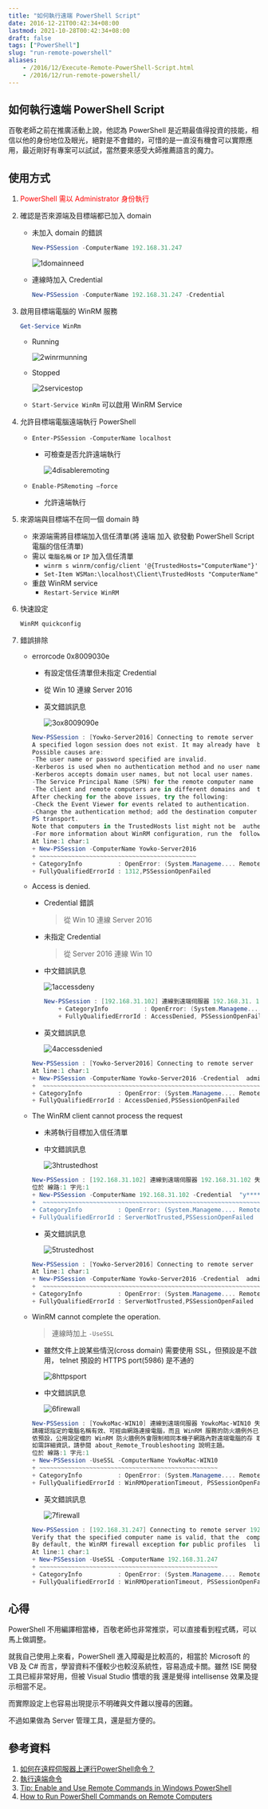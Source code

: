```yaml
---
title: "如何執行遠端 PowerShell Script"
date: 2016-12-21T00:42:34+08:00
lastmod: 2021-10-28T00:42:34+08:00
draft: false
tags: ["PowerShell"]
slug: "run-remote-powershell"
aliases:
    - /2016/12/Execute-Remote-PowerShell-Script.html
    - /2016/12/run-remote-powershell/
---
```

## 如何執行遠端 PowerShell Script

百敬老師之前在推廣活動上說，他認為 PowerShell 是近期最值得投資的技能，相信以他的身份地位及眼光，絕對是不會錯的，可惜的是一直沒有機會可以實際應用，最近剛好有專案可以試試，當然要來感受大師推薦語言的魔力。

## 使用方式

1. <span style="color:red"> PowerShell 需以 Administrator 身份執行</span>
2. 確認是否來源端及目標端都已加入 domain
   - 未加入 domain 的錯誤

        ```ps1
        New-PSSession -ComputerName 192.168.31.247
        ```

        ![1domainneed](https://trello-attachments.s3.amazonaws.com/58565d13cc3c5798c4ee263b/1200x251/c8533a46ac2d458e4c1992d642e62a76/_output_1domainneed.png)

   - 連線時加入 Credential

        ```ps1
        New-PSSession -ComputerName 192.168.31.247 -Credential
        ```

3. 啟用目標端電腦的 WinRM 服務

    ```ps1
    Get-Service WinRm
    ```

    - Running

        ![2winrmunning](https://trello-attachments.s3.amazonaws.com/58565d13cc3c5798c4ee263b/715x118/bdddf20d27a7b522f2259e15e7662292/_output_2winrmrunning.png)

    - Stopped

        ![2servicestop](https://trello-attachments.s3.amazonaws.com/58565d13cc3c5798c4ee263b/746x121/0b257551639ea53901a6bb1caa7fa93b/_output_2servicestop.png)

    - `Start-Service WinRm` 可以啟用 WinRM Service

4. 允許目標端電腦遠端執行 PowerShell

    - `Enter-PSSession -ComputerName localhost`
        - 可檢查是否允許遠端執行

           ![4disableremoting](https://trello-attachments.s3.amazonaws.com/58565d13cc3c5798c4ee263b/1053x165/b96353cbe6db390182eec2940179c36f/_output_4disableremoteing.png)

    - `Enable-PSRemoting –force`
        - 允許遠端執行

5. 來源端與目標端不在同一個 domain 時

    - 來源端需將目標端加入信任清單(將 遠端 加入 欲發動 PowerShell Script 電腦的信任清單)
    - 需以 `電腦名稱` or `IP` 加入信任清單
       - `winrm s winrm/config/client '@{TrustedHosts="ComputerName"}'`
       - `Set-Item WSMan:\localhost\Client\TrustedHosts "ComputerName"`
    - 重啟 WinRM service
       - `Restart-Service WinRM`

6. 快速設定

    ```ps1
    WinRM quickconfig
    ```

7. 錯誤排除

    - errorcode 0x8009030e
        - 有設定信任清單但未指定 Credential
        - 從 Win 10 連線 Server 2016
        - 英文錯誤訊息

            ![3ox8009090e](https://trello-attachments.s3.amazonaws.com/58565d13cc3c5798c4ee263b/1200x403/331dc79316547acadd6e3e5fd5d659e9/_output_3ox8009090e.png)

        ```ps1
        New-PSSession : [Yowko-Server2016] Connecting to remote server  Yowko-Server2016 failed with the            llowing error  message : WinRM cannot process the request. The following error  with errorcode    009030e    occurred while using Negotiate  authentication:
        A specified logon session does not exist. It may already have  been terminated.
        Possible causes are:
        -The user name or password specified are invalid.
        -Kerberos is used when no authentication method and no user name  are specified.
        -Kerberos accepts domain user names, but not local user names.
        -The Service Principal Name (SPN) for the remote computer name  and port does not exist.
        -The client and remote computers are in different domains and  there is no trust between the two domains.
        After checking for the above issues, try the following:
        -Check the Event Viewer for events related to authentication.
        -Change the authentication method; add the destination computer  to the WinRM TrustedHosts configuration           etting or use  HTT
        PS transport.
        Note that computers in the TrustedHosts list might not be  authenticated.
        -For more information about WinRM configuration, run the  following command: winrm help config. For more            nformation, see the about_Remote_Troubleshooting Help topic.
        At line:1 char:1
        + New-PSSession -ComputerName Yowko-Server2016
        + ~~~~~~~~~~~~~~~~~~~~~~~~~~~~~~~~~~~~~~~~~~~~
        + CategoryInfo          : OpenError: (System.Manageme.... RemoteRunspace:RemoteRunspace) [New-PSSession],           PSRemotingTran sportException
        + FullyQualifiedErrorId : 1312,PSSessionOpenFailed
        ```

    - Access is denied.
        - Credential 錯誤

            > 從 Win 10 連線 Server 2016

        - 未指定 Credential

            > 從 Server 2016 連線 Win 10

        - 中文錯誤訊息

            ![1accessdeny](https://trello-attachments.s3.amazonaws.com/58565d13cc3c5798c4ee263b/1184x146/cf7e3562636c48943b1ea10240d5d689/_output_1accessdeny.png)

            ```ps1
            New-PSSession : [192.168.31.102] 連線到遠端伺服器 192.168.31. 102 失敗，傳回下列錯誤訊息: 存取被拒。 如需詳細資訊，請參閱  about_Remote_Troubleshooting 說明主題。位於 線路:1 字元:1    +  New-PSSession -ComputerName 192.168.31.102    +  ~~~~~~~~~~~~~~~~~~~~~~~~~~~~~~~~~~~~~~~~~~
                + CategoryInfo          : OpenError: (System.Manageme.... RemoteRunspace:RemoteRunspace) [New-PSSession],  PSRemotingTran        sportException
                + FullyQualifiedErrorId : AccessDenied, PSSessionOpenFailed
            ```

        - 英文錯誤訊息

            ![4accessdenied](https://trello-attachments.s3.amazonaws.com/58565d13cc3c5798c4ee263b/1200x179/f55cbea1f5803d06f334f4c40f8d227d/_output_4accessdenied.png)

        ```ps1
        New-PSSession : [Yowko-Server2016] Connecting to remote server  Yowko-Server2016 failed with the ollowing error message : Access  is denied. For more information, see the  about_Remote_Troubleshooting elp topic.    
        At line:1 char:1    
        + New-PSSession -ComputerName Yowko-Server2016 -Credential  administrato ...    
        +  ~~~~~~~~~~~~~~~~~~~~~~~~~~~~~~~~~~~~~~~~~~~~~~~~~~~~~~~~~~~~~~~~~ ~~~~        
        + CategoryInfo          : OpenError: (System.Manageme.... RemoteRunspace:RemoteRunspace) [New-PSSession],PSRemotingTran  sportException        
        + FullyQualifiedErrorId : AccessDenied,PSSessionOpenFailed
        ```

    - The WinRM client cannot process the request
        - 未將執行目標加入信任清單
        - 中文錯誤訊息

            ![3htrustedhost](https://trello-attachments.s3.amazonaws.com/58565d13cc3c5798c4ee263b/1175x187/68c3177160b3cbfe9022c506553e1bed/_output_3htrustedhost.png)

        ```ps1
        New-PSSession : [192.168.31.102] 連線到遠端伺服器 192.168.31.102 失 敗，傳回下列錯誤訊息: WinRM 用戶端無法處該要求。若驗證配置與 Kerberos 不 同，或是用戶端電腦沒有加入網域， 則必須使用 HTTPS 傳輸，或是將目標電腦新增 到 rustedHosts 組態設定中。 請使用 winrm.cmd 來設定 TrustedHosts。請注 意，可能不會驗證在 TrustedHosts 清單中的腦。 您可以執行下列命令，以取得相關 的詳細資訊: winrm help config。 如需詳細資訊，請參閱  bout_Remote_Troubleshooting 說明主題。
        位於 線路:1 字元:1    
        + New-PSSession -ComputerName 192.168.31.102 -Credential  "y****** ...    
        +  ~~~~~~~~~~~~~~~~~~~~~~~~~~~~~~~~~~~~~~~~~~~~~~~~~~~~~~~~~~~~~~~~~ ~~~~    
        + CategoryInfo          : OpenError: (System.Manageme.... RemoteRunspace:RemoteRunspace) [New-PSSession],     PSRemotingTransportException    
        + FullyQualifiedErrorId : ServerNotTrusted,PSSessionOpenFailed
        ```

        - 英文錯誤訊息

            ![5trustedhost](https://trello-attachments.s3.amazonaws.com/58565d13cc3c5798c4ee263b/1200x239/917c1de02dc4db61b0ebe0c2412d0e2b/_output_5trustedhost.png)

        ```ps1
        New-PSSession : [Yowko-Server2016] Connecting to remote server  Yowko-Server2016 failed with the ollowing error message : The  WinRM client cannot process the request. If the authentication  scheme is ifferent from Kerberos, or if the client computer is  not joined to a domain, then HTTPS transport must e used or the  destination machine must be added to the TrustedHosts  configuration setting. Use inrm.cmd to configure TrustedHosts.  Note that computers in the TrustedHosts list might not be  uthenticated. You can get more information about that by running  the following command: winrm help onfig. For more information,  see the about_Remote_Troubleshooting Help topic.
        At line:1 char:1    
        + New-PSSession -ComputerName Yowko-Server2016 -Credential  administrato ...    
        +  ~~~~~~~~~~~~~~~~~~~~~~~~~~~~~~~~~~~~~~~~~~~~~~~~~~~~~~~~~~~~~~~~~ ~~~~        
        + CategoryInfo          : OpenError: (System.Manageme.... RemoteRunspace:RemoteRunspace) [New-PSSession],PSRemotingTran     sportException        
        + FullyQualifiedErrorId : ServerNotTrusted,PSSessionOpenFailed
        ```

    - WinRM cannot complete the operation.

        > 連線時加上 `-UseSSL`

        - 雖然文件上說某些情況(cross domain) 需要使用 SSL，但預設是不啟用， telnet 預設的 HTTPS port(5986) 是不通的

            ![8httpsport](https://trello-attachments.s3.amazonaws.com/58565d13cc3c5798c4ee263b/847x335/3e0a32e6d2c5f5ac4983a4c00de6fe8c/_output_8httpsport.png)

        - 中文錯誤訊息

            ![6firewall](https://trello-attachments.s3.amazonaws.com/58565d13cc3c5798c4ee263b/1179x176/545feb9158264647375efb60f5d11f08/_output_6firewall.png)

        ```ps1
        New-PSSession : [YowkoMac-WIN10] 連線到遠端伺服器 YowkoMac-WIN10 失 敗，傳回下列錯誤訊息: WinRM 無法完成作。
        請確認指定的電腦名稱有效、可經由網路連接電腦，而且 WinRM 服務的防火牆例外已 啟用且可從這部電腦存取。
        依預設，公用設定檔的 WinRM 防火牆例外會限制相同本機子網路內對遠端電腦的存 取。 
        如需詳細資訊，請參閱 about_Remote_Troubleshooting 說明主題。
        位於 線路:1 字元:1    
        + New-PSSession -UseSSL -ComputerName YowkoMac-WIN10
        + ~~~~~~~~~~~~~~~~~~~~~~~~~~~~~~~~~~~~~~~~~~~~~~~~~~   
        + CategoryInfo          : OpenError: (System.Manageme.... RemoteRunspace:RemoteRunspace) [New-PSSession],PSRemotingTran     sportException    
        + FullyQualifiedErrorId : WinRMOperationTimeout, PSSessionOpenFailed
        ```

        - 英文錯誤訊息

            ![7firewall](https://trello-attachments.s3.amazonaws.com/58565d13cc3c5798c4ee263b/1200x241/51c5c70d1cab410c0fda8ec8ad9d34a7/_output_7firewall.png)

        ```ps1
        New-PSSession : [192.168.31.247] Connecting to remote server 192. 168.31.247 failed with the following rror message : WinRM cannot  complete the operation. 
        Verify that the specified computer name is valid, that the  computer is accessible over the network, and hat a firewall  exception for the WinRM service is enabled and allows access  from this computer. 
        By default, the WinRM firewall exception for public profiles  limits access to remote computers within he same local subnet.  For more information, see the about_Remote_Troubleshooting Help  topic.
        At line:1 char:1    
        + New-PSSession -UseSSL -ComputerName 192.168.31.247    
        + ~~~~~~~~~~~~~~~~~~~~~~~~~~~~~~~~~~~~~~~~~~~~~~~~~~    
        + CategoryInfo          : OpenError: (System.Manageme.... RemoteRunspace:RemoteRunspace) [New-PSSession],PSRemotingTran     sportException    
        + FullyQualifiedErrorId : WinRMOperationTimeout, PSSessionOpenFailed
        ```

## 心得

PowerShell 不用編譯相當棒，百敬老師也非常推崇，可以直接看到程式碼，可以馬上做調整。

就我自己使用上來看，PowerShell 進入障礙是比較高的，相當於 Microsoft 的 VB 及 C# 而言，學習資料不僅較少也較沒系統性，容易造成卡關。雖然 ISE 開發工具已經非常好用，但被 Visual Studio 慣壞的我  還是覺得 intellisense 效果及提示相當不足。

而實際設定上也容易出現提示不明確與文件難以搜尋的困難。

不過如果做為 Server 管理工具，還是挺方便的。

## 參考資料

1. [如何在遠程伺服器上運行PowerShell命令？](https://read01.com/DQ3M4.html)
2. [執行遠端命令](https://msdn.microsoft.com/zh-tw/powershell/scripting/core-powershell/running-remote-commands)
3. [Tip: Enable and Use Remote Commands in Windows PowerShell](https://technet.microsoft.com/en-us/library/ff700227.aspx)
4. [How to Run PowerShell Commands on Remote Computers](http://www.howtogeek.com/117192/how-to-run-powershell-commands-on-remote-computers/)

